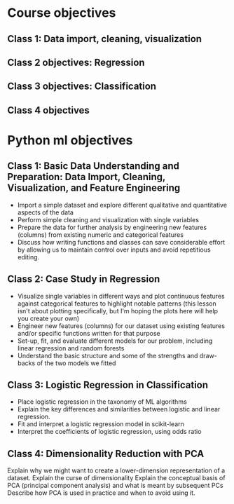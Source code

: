 # Course objectives

## Class 1: Data import, cleaning, visualization

## Class 2 objectives: Regression

## Class 3 objectives: Classification

## Class 4 objectives



# Python ml objectives
## Class 1: Basic Data Understanding and Preparation: Data Import, Cleaning, Visualization, and Feature Engineering

* Import a simple dataset and explore different qualitative and quantitative aspects of the data
* Perform simple cleaning and visualization with single variables
* Prepare the data for further analysis by engineering new features (columns) from existing numeric and categorical features
* Discuss how writing functions and classes can save considerable effort by allowing us to maintain control over inputs and avoid repetitious editing.

## Class 2: Case Study in Regression

* Visualize single variables in different ways and plot continuous features against categorical features to highlight notable patterns (this lesson isn't about plotting specifically, but I'm hoping the plots here will help you create your own)
* Engineer new features (columns) for our dataset using existing features and/or specific functions written for that purpose
* Set-up, fit, and evaluate different models for our problem, including linear regression and random forests
* Understand the basic structure and some of the strengths and draw-backs of the two models we fitted

## Class 3: Logistic Regression in Classification

* Place logistic regression in the taxonomy of ML algorithms
* Explain the key differences and similarities between logistic and linear regression.
* Fit and interpret a logistic regression model in scikit-learn
* Interpret the coefficients of logistic regression, using odds ratio

## Class 4: Dimensionality Reduction with PCA

Explain why we might want to create a lower-dimension representation of a dataset.
Explain the curse of dimensionality
Explain the conceptual basis of PCA (principal component analysis) and what is meant by subsequent PCs
Describe how PCA is used in practice and when to avoid using it.
